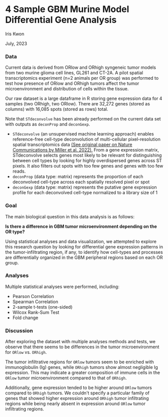 # 4 Sample GBM Murine Model Differential Gene Analysis  

Iris Kwon

July, 2023


### Data

Current data is derived from ORlow and ORhigh syngeneic tumor models from two murine glioma cell lines, GL261 and CT-2A. A pilot spatial transcriptomics experiment (n=2 animals per OR group) was performed to test how presence of ORlow and ORhigh tumors affect the tumor microenvironment and distribution of cells within the tissue.

Our raw dataset is a large dataframe in R storing gene expression data for 4 samples (two ORhigh, two ORlow). There are 32,272 genes (stored as columns) with 16,085 spots (stored as rows) total. 

Note that `STdeconvolve` has been already performed on the current data set with outputs as `deconProp` and `deconGexp`.

-   `STdeconvolve` (an unsupervised machine learning approach) enables reference-free cell-type deconvolution of multi-cellular pixel-resolution spatial transcriptomics data [(See original paper on Nature Communications by Miller et al. 2022).](https://www.nature.com/articles/s41467-022-30033-z) From a gene expression matrix, STdeconvolve selects genes most likely to be relevant for distinguishing between cell types by looking for highly overdispersed genes across ST pixels. It also filters out spots with too few genes and genes with too few reads. 
-   `deconProp` (data type: matrix) represents the proportion of each deconvolved cell-type across each spatially resolved pixel or spot
-   `deconGexp` (data type: matrix) represents the putative gene expression profile for each deconvolved cell-type normalized to a library size of 1

### Goal 

The main biological question in this data analysis is as follows: 

**Is there a difference in GBM tumor microenvironment depending on the OR type?** 

Using statistical analyses and data visualization, we attempted to explore this research question by looking for differential gene expression patterns in the tumor-infiltrating region, if any, to identify how cell-types and processes are differentially organized in the GBM peripheral regions based on each OR group. 

### Analyses

Multiple statistical analyses were performed, including: 

- Pearson Correlation 
- Spearman Correlation 
- 2-sample t-tests (one-sided) 
- Wilcox Rank-Sum Test 
- Fold change 

### Discussion 

After exploring the dataset with multiple analyses methods and tests, we observe that there seems to be differences in the tumor microenvironment for `ORlow` vs. `ORhigh`. 

The tumor infiltrative regions for `ORlow` tumors seem to be enriched with immunoglobulin (Ig) genes, while `ORhigh` tumors show almost negligible Ig expression. This may indicate a greater composition of immune cells in the `ORlow` tumor microenvironment compared to that of `ORhigh`. 

Additionally, gene expression tended to be higher around `ORlow` tumors compared to `ORhigh` tumors. We couldn't specify a particular family of genes that showed higher expression around `ORhigh` tumor infiltrating regions while being nearly absent in expression around `ORlow` tumor infiltrating regions.  

